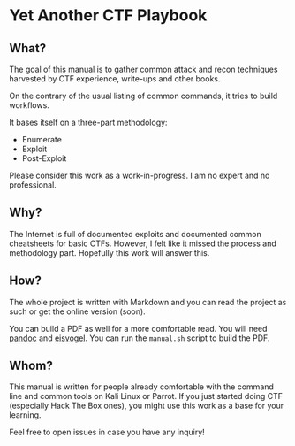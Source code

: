 # Yet Another CTF Playbook

## What?

The goal of this manual is to gather common attack and recon techniques
harvested by CTF experience, write-ups and other books.

On the contrary of the usual listing of common commands, it tries to build
workflows.

It bases itself on a three-part methodology:

* Enumerate
* Exploit
* Post-Exploit

Please consider this work as a work-in-progress. I am no expert and no
professional.

## Why?

The Internet is full of documented exploits and documented common cheatsheets
for basic CTFs. However, I felt like it missed the process and methodology part.  Hopefully this work will answer this.

## How?

The whole project is written with Markdown and you can read the project as such
or get the online version (soon).

You can build a PDF as well for a more comfortable read. You will need [pandoc]() and [eisvogel](https://github.com/Wandmalfarbe/pandoc-latex-template). You can run the `manual.sh` script to build the PDF.

## Whom?

This manual is written for people already comfortable with the command line and
common tools on Kali Linux or Parrot. If you just started doing CTF (especially
Hack The Box ones), you might use this work as a base for your learning.

Feel free to open issues in case you have any inquiry!
